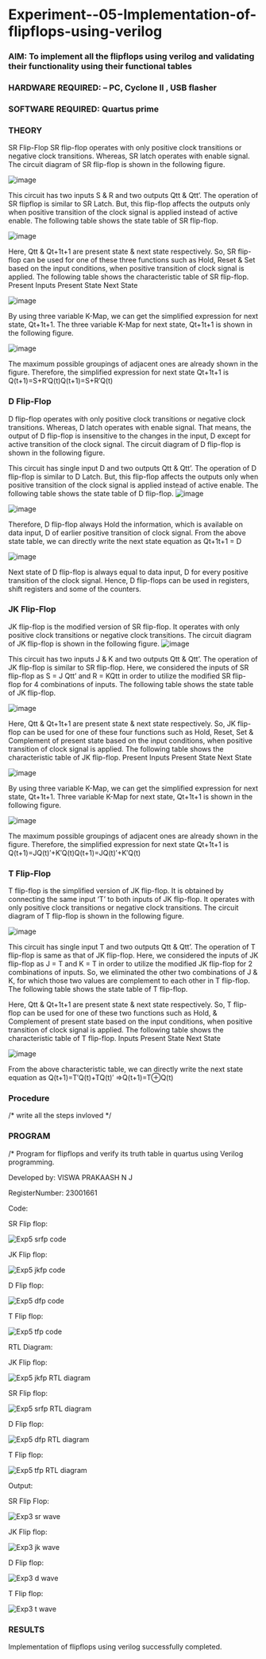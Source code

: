 # Experiment--05-Implementation-of-flipflops-using-verilog
### AIM: To implement all the flipflops using verilog and validating their functionality using their functional tables
### HARDWARE REQUIRED:  – PC, Cyclone II , USB flasher
### SOFTWARE REQUIRED:   Quartus prime
### THEORY 
SR Flip-Flop
SR flip-flop operates with only positive clock transitions or negative clock transitions. Whereas, SR latch operates with enable signal. The circuit diagram of SR flip-flop is shown in the following figure.

![image](https://user-images.githubusercontent.com/36288975/167910294-bb550548-b1dc-4cba-9044-31d9037d476b.png)

 
This circuit has two inputs S & R and two outputs Qtt & Qtt’. The operation of SR flipflop is similar to SR Latch. But, this flip-flop affects the outputs only when positive transition of the clock signal is applied instead of active enable.
The following table shows the state table of SR flip-flop.


![image](https://user-images.githubusercontent.com/36288975/167910648-ced88e69-869c-42e2-9718-a285a3902446.png)


Here, Qtt & Qt+1t+1 are present state & next state respectively. So, SR flip-flop can be used for one of these three functions such as Hold, Reset & Set based on the input conditions, when positive transition of clock signal is applied. The following table shows the characteristic table of SR flip-flop.
Present Inputs	Present State	Next State


![image](https://user-images.githubusercontent.com/36288975/167908180-5fc9d589-1cb5-41f5-b2c8-927e04f5f387.png)

By using three variable K-Map, we can get the simplified expression for next state, Qt+1t+1. The three variable K-Map for next state, Qt+1t+1 is shown in the following figure.

![image](https://user-images.githubusercontent.com/36288975/167908214-25b30a54-db20-4bcb-9385-5f93a1982a09.png)

 
The maximum possible groupings of adjacent ones are already shown in the figure. Therefore, the simplified expression for next state Qt+1t+1 is
Q(t+1)=S+R′Q(t)Q(t+1)=S+R′Q(t)


### D Flip-Flop
D flip-flop operates with only positive clock transitions or negative clock transitions. Whereas, D latch operates with enable signal. That means, the output of D flip-flop is insensitive to the changes in the input, D except for active transition of the clock signal. The circuit diagram of D flip-flop is shown in the following figure.
 
This circuit has single input D and two outputs Qtt & Qtt’. The operation of D flip-flop is similar to D Latch. But, this flip-flop affects the outputs only when positive transition of the clock signal is applied instead of active enable.
The following table shows the state table of D flip-flop.
![image](https://user-images.githubusercontent.com/36288975/167908342-e03f0cbb-5958-43bb-b74a-5e3ec2341675.png)

![image](https://user-images.githubusercontent.com/36288975/167910325-aeef0739-0a54-40e2-bebd-6f5fa0cad10e.png)



Therefore, D flip-flop always Hold the information, which is available on data input, D of earlier positive transition of clock signal. From the above state table, we can directly write the next state equation as
Qt+1t+1 = D



![image](https://user-images.githubusercontent.com/36288975/167908850-d39d07ba-7f9d-490a-b9f2-274e189fd047.png)

Next state of D flip-flop is always equal to data input, D for every positive transition of the clock signal. Hence, D flip-flops can be used in registers, shift registers and some of the counters.


### JK Flip-Flop
JK flip-flop is the modified version of SR flip-flop. It operates with only positive clock transitions or negative clock transitions. The circuit diagram of JK flip-flop is shown in the following figure.
![image](https://user-images.githubusercontent.com/36288975/167910378-d2d984a7-2815-4d17-8c41-ee4bdf59ec24.png) 

 
This circuit has two inputs J & K and two outputs Qtt & Qtt’. The operation of JK flip-flop is similar to SR flip-flop. Here, we considered the inputs of SR flip-flop as S = J Qtt’ and R = KQtt in order to utilize the modified SR flip-flop for 4 combinations of inputs.
The following table shows the state table of JK flip-flop.


![image](https://user-images.githubusercontent.com/36288975/167908575-59c35afb-50d3-46a2-888c-47478a3179d5.png)

Here, Qtt & Qt+1t+1 are present state & next state respectively. So, JK flip-flop can be used for one of these four functions such as Hold, Reset, Set & Complement of present state based on the input conditions, when positive transition of clock signal is applied. The following table shows the characteristic table of JK flip-flop.
Present Inputs	Present State	Next State

![image](https://user-images.githubusercontent.com/36288975/167908664-c854ffe9-0bd3-44c2-bfa6-e53928181c69.png)


By using three variable K-Map, we can get the simplified expression for next state, Qt+1t+1. Three variable K-Map for next state, Qt+1t+1 is shown in the following figure.
 
 
 ![image](https://user-images.githubusercontent.com/36288975/167908688-fa93c3e9-8323-4864-947d-c11d163d5a90.png)

The maximum possible groupings of adjacent ones are already shown in the figure. Therefore, the simplified expression for next state Qt+1t+1 is
Q(t+1)=JQ(t)′+K′Q(t)Q(t+1)=JQ(t)′+K′Q(t)



### T Flip-Flop
T flip-flop is the simplified version of JK flip-flop. It is obtained by connecting the same input ‘T’ to both inputs of JK flip-flop. It operates with only positive clock transitions or negative clock transitions. The circuit diagram of T flip-flop is shown in the following figure.

![image](https://user-images.githubusercontent.com/36288975/167911534-5f3c445d-bc68-46e2-9a9c-7efce5febc60.png)



This circuit has single input T and two outputs Qtt & Qtt’. The operation of T flip-flop is same as that of JK flip-flop. Here, we considered the inputs of JK flip-flop as J = T and K = T in order to utilize the modified JK flip-flop for 2 combinations of inputs. So, we eliminated the other two combinations of J & K, for which those two values are complement to each other in T flip-flop.
The following table shows the state table of T flip-flop.



Here, Qtt & Qt+1t+1 are present state & next state respectively. So, T flip-flop can be used for one of these two functions such as Hold, & Complement of present state based on the input conditions, when positive transition of clock signal is applied. The following table shows the characteristic table of T flip-flop.
Inputs	Present State	Next State


![image](https://user-images.githubusercontent.com/36288975/167909015-53aa9450-3f28-4202-887a-79d88228f8a0.png)

From the above characteristic table, we can directly write the next state equation as
Q(t+1)=T′Q(t)+TQ(t)′
⇒Q(t+1)=T⊕Q(t)

### Procedure
/* write all the steps invloved */



### PROGRAM 
/*
Program for flipflops  and verify its truth table in quartus using Verilog programming.

Developed by: VISWA PRAKAASH N J

RegisterNumber:  23001661

Code:

SR Flip flop:

![Exp5 srfp code](https://github.com/ViswaPrakaashNJ/Experiment--05-Implementation-of-flipflops-using-verilog/assets/150996664/0f5ab9fc-26b7-4b7a-b5c1-753758c1dcdc)

JK Flip flop:

![Exp5 jkfp code](https://github.com/ViswaPrakaashNJ/Experiment--05-Implementation-of-flipflops-using-verilog/assets/150996664/c8497833-1e52-4b40-8a23-aa971fe7468d)

D Flip flop:

![Exp5 dfp code](https://github.com/ViswaPrakaashNJ/Experiment--05-Implementation-of-flipflops-using-verilog/assets/150996664/99045f32-5df5-490d-9204-53e832be1feb)

T Flip flop:

![Exp5 tfp code](https://github.com/ViswaPrakaashNJ/Experiment--05-Implementation-of-flipflops-using-verilog/assets/150996664/f46814c0-8a2d-4b65-b1ef-1b140c4a94c4)

RTL Diagram:

JK Flip flop:

![Exp5 jkfp RTL diagram](https://github.com/ViswaPrakaashNJ/Experiment--05-Implementation-of-flipflops-using-verilog/assets/150996664/abfbb205-2419-4580-8bc3-3f3ed5e536ab)

SR Flip flop:

![Exp5 srfp RTL diagram](https://github.com/ViswaPrakaashNJ/Experiment--05-Implementation-of-flipflops-using-verilog/assets/150996664/9f0783ec-2a67-4726-bf78-b0c3baeff733)

D Flip flop:

![Exp5 dfp RTL diagram](https://github.com/ViswaPrakaashNJ/Experiment--05-Implementation-of-flipflops-using-verilog/assets/150996664/02836ebb-b068-4bd5-8277-dc16af889ff1)

T Flip flop:

![Exp5 tfp RTL diagram](https://github.com/ViswaPrakaashNJ/Experiment--05-Implementation-of-flipflops-using-verilog/assets/150996664/ccebf2b6-f3d6-4c71-a765-812ec61be4b9)

Output:

SR Flip Flop:

![Exp3 sr wave](https://github.com/ViswaPrakaashNJ/Experiment--05-Implementation-of-flipflops-using-verilog/assets/150996664/e1e1ad8c-55ca-4f0b-826d-c5141a4a69f3)

JK Flip flop:

![Exp3 jk wave](https://github.com/ViswaPrakaashNJ/Experiment--05-Implementation-of-flipflops-using-verilog/assets/150996664/f2fa9839-64f8-4cff-b273-c35d65d92f70)

D Flip flop:

![Exp3 d wave](https://github.com/ViswaPrakaashNJ/Experiment--05-Implementation-of-flipflops-using-verilog/assets/150996664/38ec767c-6437-4af4-b139-54d2e4d9f22e)

T Flip flop:

![Exp3 t wave](https://github.com/ViswaPrakaashNJ/Experiment--05-Implementation-of-flipflops-using-verilog/assets/150996664/ca86d1c7-3670-446c-a3b6-4246849a1844)




### RESULTS 

Implementation of flipflops using verilog successfully completed.
